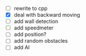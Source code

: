 - [ ] rewrite to cpp
- [x] deal with backward moving
- [ ] add wall detection
- [ ] add speedmeter
- [ ] add position?
- [ ] add random obstacles
- [ ] add AI
